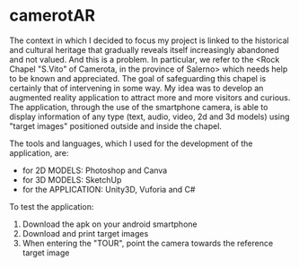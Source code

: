 # camerotAR
The context in which I decided to focus my project is linked to the historical and cultural heritage that gradually reveals itself increasingly abandoned and not valued. And this is a problem. In particular, we refer to the &lt;Rock Chapel "S.Vito" of Camerota, in the province of Salerno> which needs help to be known and appreciated. The goal of safeguarding this chapel is certainly that of intervening in some way. My idea was to develop an augmented reality application to attract more and more visitors and curious. The application, through the use of the smartphone camera, is able to display information of any type (text, audio, video, 2d and 3d models) using "target images" positioned outside and inside the chapel.

The tools and languages, which I used for the development of the application, are:
- for 2D MODELS: Photoshop and Canva
- for 3D MODELS: SketchUp
- for the APPLICATION: Unity3D, Vuforia and C#

To test the application:
1) Download the apk on your android smartphone
2) Download and print target images
3) When entering the "TOUR", point the camera towards the reference target image
